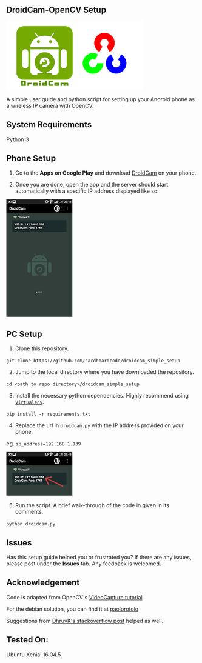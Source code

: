 ## DroidCam-OpenCV Setup

![](img/affliation.png)

A simple user guide and python script for setting up your Android phone as a wireless IP camera with OpenCV.

## System Requirements
Python 3

## Phone Setup
1. Go to the **Apps on Google Play** and download [DroidCam](https://play.google.com/store/apps/details?id=com.dev47apps.droidcam&hl=en_SG) on your phone.

2. Once you are done, open the app and the server should start automatically with a specific IP address displayed like so:

![](img/phone.png)

## PC Setup
1. Clone this repository.

`git clone https://github.com/cardboardcode/droidcam_simple_setup`

2. Jump to the local directory where you have downloaded the repository.

`cd <path to repo directory>/droidcam_simple_setup`

3. Install the necessary python dependencies. Highly recommend using [`virtualenv`](https://docs.python-guide.org/dev/virtualenvs/).

`pip install -r requirements.txt`

4. Replace the url in `droidcam.py` with the IP address provided on your phone.

eg.
`ip_address=192.168.1.139`

![](img/ip.png)

5. Run the script. A brief walk-through of the code in given in its comments.

`python droidcam.py`

## Issues
Has this setup guide helped you or frustrated you? If there are any issues, please post under the **Issues** tab. Any feedback is welcomed.

## Acknowledgement
Code is adapted from OpenCV's [VideoCapture tutorial](https://docs.opencv.org/3.0-beta/doc/py_tutorials/py_gui/py_video_display/py_video_display.html)

For the debian solution, you can find it at [paolorotolo](https://github.com/paolorotolo/droidcam)

Suggestions from [DhruvK's stackoverflow post](https://stackoverflow.com/questions/36102437/streaming-droidcam-video-to-opencv-python-in-anyway-possible) helped as well.

## Tested On:
Ubuntu Xenial 16.04.5
